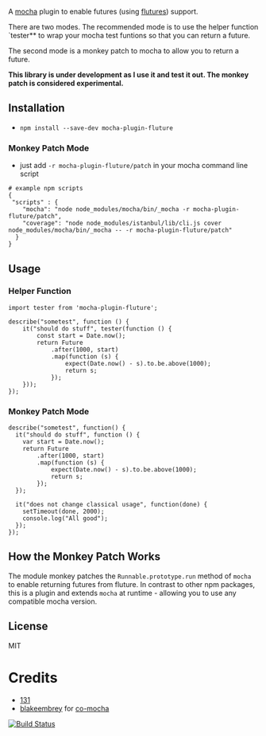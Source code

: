 A [mocha](https://github.com/mochajs/mocha) plugin to enable futures (using [flutures](https://github.com/fluture-js/Fluture)) support.

There are two modes. The recommended mode is to use the helper function `tester** to wrap your mocha test funtions so that you can return a future.

The second mode is a monkey patch to mocha to allow you to return a future.

**This library is under development as I use it and test it out. The monkey patch is considered experimental.**

## Installation
* `npm install --save-dev mocha-plugin-fluture`

### Monkey Patch Mode
* just add `-r mocha-plugin-fluture/patch` in your mocha command line script
```
# example npm scripts
{
 "scripts" : {
    "mocha": "node node_modules/mocha/bin/_mocha -r mocha-plugin-fluture/patch",
    "coverage": "node node_modules/istanbul/lib/cli.js cover node_modules/mocha/bin/_mocha -- -r mocha-plugin-fluture/patch"
  }
}
```

## Usage

### Helper Function

```
import tester from 'mocha-plugin-fluture';

describe("sometest", function () {
	it("should do stuff", tester(function () {
		const start = Date.now();
		return Future
			.after(1000, start)
			.map(function (s) {
				expect(Date.now() - s).to.be.above(1000);
				return s;
			});
	}));
});
```

### Monkey Patch Mode

```
describe("sometest", function() {
  it("should do stuff", function () {
    var start = Date.now();
    return Future
		.after(1000, start)
		.map(function (s) {
			expect(Date.now() - s).to.be.above(1000);
			return s;
		});
  });

  it("does not change classical usage", function(done) {
    setTimeout(done, 2000);
    console.log("All good");
  });
});
```


## How the Monkey Patch Works

The module monkey patches the `Runnable.prototype.run` method of `mocha` to enable returning futures from fluture. In contrast to other npm packages, this is a plugin and extends `mocha` at runtime - allowing you to use any compatible mocha version.

## License

MIT


# Credits
* [131](https://github.com/131)
* [blakeembrey](https://github.com/blakeembrey) for [co-mocha](https://github.com/blakeembrey/co-mocha)


[![Build Status](https://travis-ci.org/matthemsteger/mocha-plugin-fluture.svg?branch=master)](https://travis-ci.org/matthemsteger/mocha-plugin-fluture)

